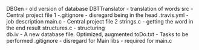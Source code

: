 DBGen - old version of database
DBTTranslator - translation of words
src - Central project file 1
-.gitignore - disregard being in the head
.travis.yml - job description
main.c - Central project file 2 
strings.c - getting the word in the end result
structures.c - structuring	
db.iv - A new database file. Optimized, augmented
toDo.txt - Tasks to be performed
.gitignore - disregard for Main
libs - required for main.c